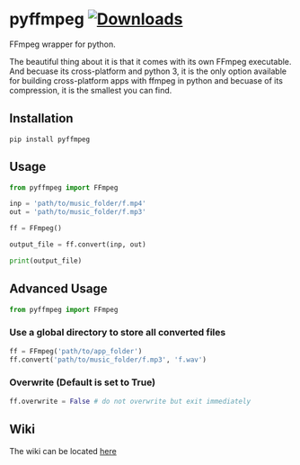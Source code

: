 # pyffmpeg  [![Downloads](https://pepy.tech/badge/pyffmpeg)](https://pepy.tech/project/pyffmpeg)
FFmpeg wrapper for python.

The beautiful thing about it is that it comes with its own FFmpeg executable. And becuase its cross-platform and python 3, it is the only option available for building cross-platform apps with ffmpeg in python and becuase of its compression, it is the smallest you can find.

## Installation
    pip install pyffmpeg

## Usage
```python
from pyffmpeg import FFmpeg

inp = 'path/to/music_folder/f.mp4'
out = 'path/to/music_folder/f.mp3'

ff = FFmpeg()

output_file = ff.convert(inp, out)

print(output_file)


```

## Advanced Usage
```python
from pyffmpeg import FFmpeg
```

### Use a global directory to store all converted files
```python
ff = FFmpeg('path/to/app_folder')
ff.convert('path/to/music_folder/f.mp3', 'f.wav')
```

### Overwrite (Default is set to True)
```python
ff.overwrite = False # do not overwrite but exit immediately
```

## Wiki
The wiki can be located [here](https://github.com/deuteronomy-works/pyffmpeg/wiki)
